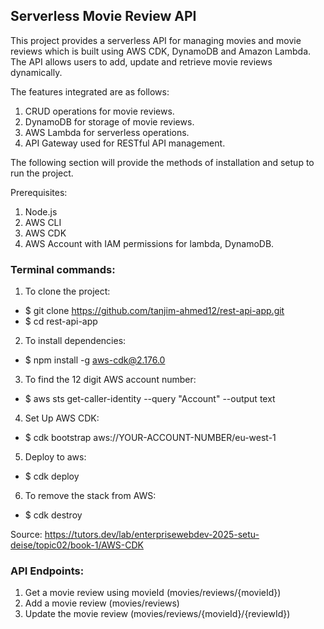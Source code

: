 ## Serverless Movie Review API

This project provides a serverless API for managing movies and movie reviews which is built using AWS CDK, DynamoDB and Amazon Lambda. The API allows users to add, update and retrieve movie reviews dynamically.

The features integrated are as follows:
1. CRUD operations for movie reviews.
2. DynamoDB for storage of movie reviews.
3. AWS Lambda for serverless operations.
4. API Gateway used for RESTful API management.

The following section will provide the methods of installation and setup to run the project.

Prerequisites:
1. Node.js
2. AWS CLI
3. AWS CDK
4. AWS Account with IAM permissions for lambda, DynamoDB.

### Terminal commands:

1. To clone the project: 
 * $ git clone https://github.com/tanjim-ahmed12/rest-api-app.git
 * $ cd rest-api-app

2. To install dependencies: 
  * $ npm install -g aws-cdk@2.176.0

3. To find the 12 digit AWS account number:
  * $  aws sts get-caller-identity --query "Account" --output text

4. Set Up AWS CDK: 
  * $ cdk bootstrap aws://YOUR-ACCOUNT-NUMBER/eu-west-1

5. Deploy to aws: 
  * $ cdk deploy

6. To remove the stack from AWS:
  * $ cdk destroy

Source: https://tutors.dev/lab/enterprisewebdev-2025-setu-deise/topic02/book-1/AWS-CDK

### API Endpoints:

1. Get a movie review using movieId (movies/reviews/{movieId})
2. Add a movie review (movies/reviews)
3. Update the movie review (movies/reviews/{movieId}/{reviewId})

